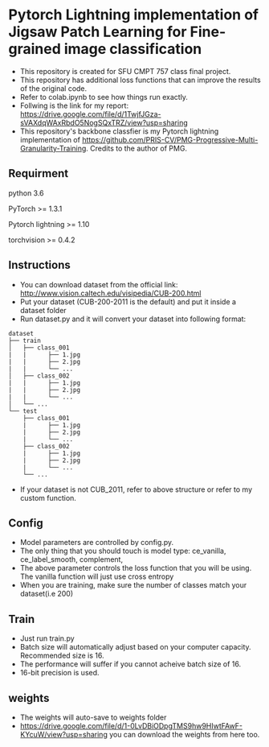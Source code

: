 # Pytorch Lightning implementation of Jigsaw Patch Learning for Fine-grained image classification

- This repository is created for SFU CMPT 757 class final project. 
- This repository has additional loss functions that can improve the results of the original code. 
- Refer to colab.ipynb to see how things run exactly. 
- Follwing is the link for my report: https://drive.google.com/file/d/1TwjfJGza-sVAXdqWAxRbdO5NogSQxTRZ/view?usp=sharing
- This repository's backbone classfier is my Pytorch lightning implementation of https://github.com/PRIS-CV/PMG-Progressive-Multi-Granularity-Training. Credits to the author of PMG. 

## Requirment

python 3.6

PyTorch >= 1.3.1

Pytorch lightning >= 1.10 

torchvision >= 0.4.2

## Instructions

- You can download dataset from the official link: http://www.vision.caltech.edu/visipedia/CUB-200.html
- Put your dataset (CUB-200-2011 is the default) and put it inside a dataset folder
- Run dataset.py and it will convert your dataset into following format:

```
dataset
├── train
│   ├── class_001
|   |      ├── 1.jpg
|   |      ├── 2.jpg
|   |      └── ...
│   ├── class_002
|   |      ├── 1.jpg
|   |      ├── 2.jpg
|   |      └── ...
│   └── ...
└── test
    ├── class_001
    |      ├── 1.jpg
    |      ├── 2.jpg
    |      └── ...
    ├── class_002
    |      ├── 1.jpg
    |      ├── 2.jpg
    |      └── ...
    └── ...

```

- If your dataset is not CUB_2011, refer to above structure or refer to my custom function. 

## Config 

- Model parameters are controlled by config.py. 
- The only thing that you should touch is  model type: ce_vanilla, ce_label_smooth, complement,
- The above parameter controls the loss function that you will be using. The vanilla function will just use cross entropy
- When you are training, make sure the number of classes match your dataset(i.e 200)

## Train
- Just run train.py
- Batch size will automatically adjust based on your computer capacity. Recommended size is 16.
- The performance will suffer if you cannot acheive batch size of 16.
- 16-bit precision is used. 

## weights

- The weights will auto-save to weights folder
- https://drive.google.com/file/d/1-0LvDBiODpgTMS9hw9HIwtFAwF-KYcuW/view?usp=sharing you can download the weights from here too. 

